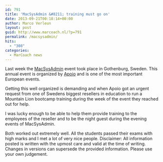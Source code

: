 ```yaml
---
id: 791
title: 'MacSysAdmin &#8211; training must go on'
date: 2013-09-21T00:18:14+00:00
author: Marco Verleun
layout: post
guid: http://www.marcoach.nl/?p=791
permalink: /macsysadmin/
hits:
  - "308"
categories:
  - MarCoach news
---
```

Last week the [MacSysAdmin](http://www.macsysadmin.se) event took place in Gothenburg, Sweden. This annual event is organized by [Apoio](http://www.apoio.se) and is one of the most important European events.

Getting this well organized is demanding and when Apoio got an urgent request from one of Swedens biggest resellers in education to run a Mountain Lion bootcamp training during the week of the event they reached out for help.

I was lucky enough to be able to help them provide training to the employees of the reseller and to be the night guest during the evening events of MacSysAdmin.

Both worked out extremely well. All the students passed their exams with high marks and I met a lot of very nice people. Disclaimer: All information posted is written with the upmost care and valid at the time of writing. Changes in versions can supersede the provided information. Please use your own judgement.